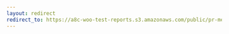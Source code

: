 ```yaml
---
layout: redirect
redirect_to: https://a8c-woo-test-reports.s3.amazonaws.com/public/pr-merge/44382/api/index.html
---
```

